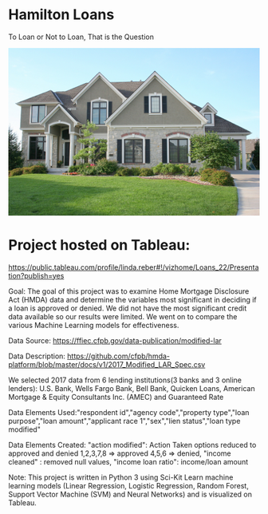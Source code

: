 # Hamilton Loans  
To Loan or Not to Loan, That is the Question

![alt text](https://github.com/blizzardfun/HamiltonLoans/blob/master/images/House.jpg)



# Project hosted on Tableau: 

https://public.tableau.com/profile/linda.reber#!/vizhome/Loans_22/Presentation?publish=yes

Goal:
The goal of this project was to examine Home Mortgage Disclosure Act (HMDA) data and determine the variables most significant in deciding if a loan is approved or denied. We did not have the most significant credit data available so our results were limited. We went on to compare the various Machine Learning models for effectiveness.

Data Source: https://ffiec.cfpb.gov/data-publication/modified-lar 

Data Description: https://github.com/cfpb/hmda-platform/blob/master/docs/v1/2017_Modified_LAR_Spec.csv

We selected 2017 data from 6 lending institutions(3 banks and 3 online lenders): U.S. Bank, Wells Fargo Bank, Bell Bank, Quicken Loans, American Mortgage & Equity Consultants Inc. (AMEC) and Guaranteed Rate

Data Elements Used:"respondent id","agency code","property type","loan purpose","loan amount","applicant race 1","sex","lien status","loan type modified"

Data Elements Created:
"action modified": Action Taken options reduced to approved and denied  1,2,3,7,8 => approved 4,5,6 => denied,
"income cleaned" : removed null values,
"income loan ratio": income/loan amount

Note: This project is written in Python 3 using Sci-Kit Learn machine learning models (Linear Regression, Logistic Regression, Random Forest, Support Vector Machine (SVM) and Neural Networks) and is visualized on Tableau. 